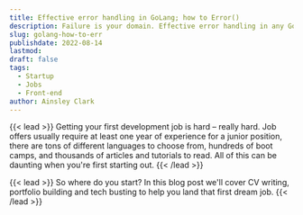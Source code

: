 ```yaml
---
title: Effective error handling in GoLang; how to Error()
description: Failure is your domain. Effective error handling in any GoLang package or application is crucial to understand how and where errors are formulated. Errors used in combination with effective logging can save hours of debugging time.
slug: golang-how-to-err
publishdate: 2022-08-14
lastmod:
draft: false
tags:
  - Startup
  - Jobs
  - Front-end
author: Ainsley Clark
---
```


{{< lead >}}
Getting your first development job is hard – really hard. Job offers usually require at least one year of experience for
a junior position, there are tons of different languages to choose from, hundreds of boot camps, and thousands of
articles and tutorials to read. All of this can be daunting when you're first starting out.
{{< /lead >}}

{{< lead >}}
So where do you start? In this blog post we'll cover CV writing, portfolio building and tech busting to help you land
that first dream job.
{{< /lead >}}

